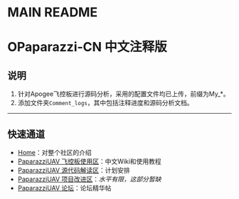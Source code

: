 # MAIN README

OPaparazzi-CN 中文注释版
=============

说明
--------------
1. 针对Apogee飞控板进行源码分析，采用的配置文件均已上传，前缀为My_*。
2. 添加文件夹`Comment_logs`，其中包括注释进度和源码分析文档。

----

快速通道
---------
- [Home](https://github.com/Dino-China/OPaparazzi-CN/wiki/0.-OPaparazziUAV-%E4%B8%BB%E9%A1%B5)：对整个社区的介绍
- [PaparazziUAV 飞控板使用区](https://github.com/Dino-China/OPaparazzi-CN/wiki/1.-PaparazziUAV-%E9%A3%9E%E6%8E%A7%E6%9D%BF%E4%BD%BF%E7%94%A8%E5%8C%BA)：中文Wiki和使用教程
- [PaparazziUAV 源代码解读区](https://github.com/Dino-China/OPaparazzi-CN/wiki/2.-PaparazziUAV-%E6%BA%90%E4%BB%A3%E7%A0%81%E8%A7%A3%E8%AF%BB%E5%8C%BA)：计划安排
- [PaparazziUAV 项目改进区](PaparazziUAV%20%E9%A1%B9%E7%9B%AE%E6%94%B9%E8%BF%9B%E5%8C%BA)：*水平有限，这部分暂缺*
- [PaparazziUAV 论坛](https://github.com/Dino-China/OPaparazzi-CN/wiki/4.-PaparazziUAV-%E8%AE%BA%E5%9D%9B)：论坛精华帖

